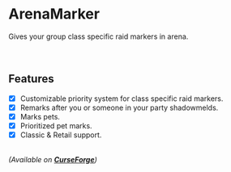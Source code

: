 # ArenaMarker

Gives your group class specific raid markers in arena.
<br>
<br>
<br>
## Features
- [x] Customizable priority system for class specific raid markers.
- [x] Remarks after you or someone in your party shadowmelds.
- [x] Marks pets.
- [x] Prioritized pet marks.
- [x] Classic & Retail support.
<br>
<i>(Available on <b><a href="https://www.curseforge.com/wow/addons/arenamarker">CurseForge</a></b>)</i>
